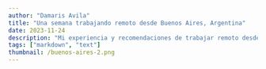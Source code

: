 ```yaml
---
author: "Damaris Avila"
title: "Una semana trabajando remoto desde Buenos Aires, Argentina"
date: 2023-11-24
description: "Mi experiencia y recomendaciones de trabajar remoto desde Buenos Aires."
tags: ["markdown", "text"]
thumbnail: /buenos-aires-2.png
---
```



